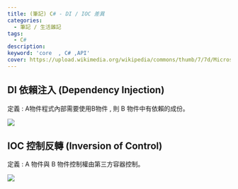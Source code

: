 ```yaml
---
title: (筆記) C# - DI / IOC 差異
categories: 
  - 筆記 / 生活雜記
tags: 
  - C#
description:
keyword: 'core  , C# ,API'
cover: https://upload.wikimedia.org/wikipedia/commons/thumb/7/7d/Microsoft_.NET_logo.svg/150px-Microsoft_.NET_logo.svg.png
---
```


## DI 依賴注入 (Dependency Injection)
定義 : A物件程式內部需要使用B物件 , 則 B 物件中有依賴的成份。

![](/image/20221209_17-15-42.png)

## IOC 控制反轉 (Inversion of Control)
定義 : A 物件與 B 物件控制權由第三方容器控制。

![](/image/20221209_17-15-51.png)